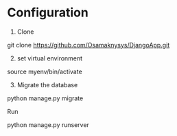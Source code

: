 # Configuration

1. Clone

git clone https://github.com/Osamaknysys/DjangoApp.git

2. set virtual environment

source myenv/bin/activate


3. Migrate the database

python manage.py migrate

Run

python manage.py runserver